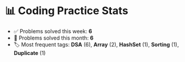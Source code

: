 # 📊 Coding Practice Stats

- ✅ Problems solved this week: **6**
- 📆 Problems solved this month: **6**
- 🏷️ Most frequent tags: **DSA** (6), **Array** (2), **HashSet** (1), **Sorting** (1), **Duplicate** (1)
